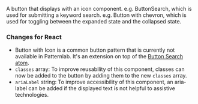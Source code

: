 A button that displays with an icon component.
e.g. ButtonSearch, which is used for submitting a keyword search.
e.g. Button with chevron, which is used for toggling between the expanded state and the collapsed state.

### Changes for React
* Button with Icon is a common button pattern that is currently not available in Patternlab. It's an extension on top of the [Button Search atom](https://mayflower.digital.mass.gov/patternlab/?p=atoms-button-search).
* `classes` array: To improve reusability of this component, classes can now be added to the button by adding them to the new `classes` array.
* `ariaLabel` string: To improve accessibility of this component, an aria-label can be added if the displayed text is not helpful to assistive technologies.

